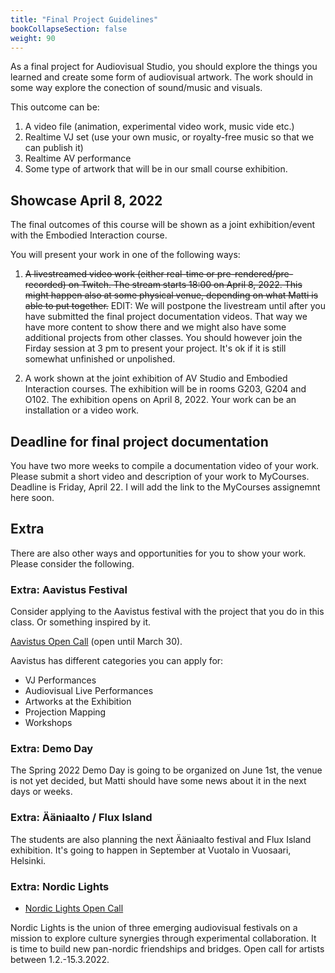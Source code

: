 ```yaml
---
title: "Final Project Guidelines"
bookCollapseSection: false
weight: 90
---
```


As a final project for Audiovisual Studio, you should explore the things you learned and create some form of audiovisual artwork. The work should in some way explore the conection of sound/music and visuals.

This outcome can be:

1) A video file (animation, experimental video work, music vide etc.)
2) Realtime VJ set (use your own music, or royalty-free music so that we can publish it)
3) Realtime AV performance
4) Some type of artwork that will be in our small course exhibition.


## Showcase April 8, 2022

The final outcomes of this course will be shown as a joint exhibition/event with the Embodied Interaction course.

You will present your work in one of the following ways:

1) ~~A livestreamed video work (either real-time or pre-rendered/pre-recorded) on Twitch. The stream starts 18:00 on April 8, 2022. This might happen also at some physical venue, depending on what Matti is able to put together.~~
EDIT: We will postpone the livestream until after you have submitted the final project documentation videos. That way we have more content to show there and we might also have some additional projects from other classes. You should however join the Firday session at 3 pm to present your project. It's ok if it is still somewhat unfinished or unpolished.

2) A work shown at the joint exhibition of AV Studio and Embodied Interaction courses. The exhibition will be in rooms G203, G204 and O102. The exhibition opens on April 8, 2022. Your work can be an installation or a video work.

## Deadline for final project documentation

You have two more weeks to compile a documentation video of your work. Please submit a short video and description of your work to MyCourses. Deadline is Friday, April 22. I will add the link to the MyCourses assignemnt here soon.


## Extra

There are also other ways and opportunities for you to show your work. Please consider the following.

### Extra: Aavistus Festival

Consider applying to the Aavistus festival with the project that you do in this class. Or something inspired by it.

[Aavistus Open Call](https://www.aavistusfestival.fi/open-call) (open until March 30).

Aavistus has different categories you can apply for:

- VJ Performances
- Audiovisual Live Performances
- Artworks at the Exhibition
- Projection Mapping
- Workshops

### Extra: Demo Day

The Spring 2022 Demo Day is going to be organized on June 1st, the venue is not yet decided, but Matti should have some news about it in the next days or weeks.

### Extra: Ääniaalto / Flux Island

The students are also planning the next Ääniaalto festival and Flux Island exhibition. It's going to happen in September at Vuotalo in Vuosaari, Helsinki.

### Extra: Nordic Lights

- [Nordic Lights Open Call](https://nordiclights.live/)

Nordic Lights is the union of three emerging audiovisual festivals on a mission to explore culture synergies through experimental collaboration. It is time to build new pan-nordic friendships and bridges. Open call for artists between 1.2.-15.3.2022.